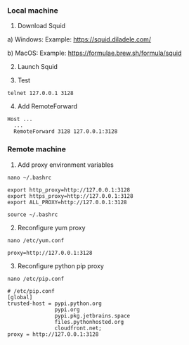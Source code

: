 ### Local machine

1) Download Squid

a) Windows:
Example: https://squid.diladele.com/

b) MacOS:
Example: https://formulae.brew.sh/formula/squid

2) Launch Squid

3) Test

```
telnet 127.0.0.1 3128
```

4) Add RemoteForward

```
Host ...
  ...
  RemoteForward 3128 127.0.0.1:3128
```

### Remote machine

1) Add proxy environment variables

```
nano ~/.bashrc
```

```
export http_proxy=http://127.0.0.1:3128
export https_proxy=http://127.0.0.1:3128
export ALL_PROXY=http://127.0.0.1:3128
```

```
source ~/.bashrc
```

2) Reconfigure yum proxy

```
nano /etc/yum.conf
```

```
proxy=http://127.0.0.1:3128
```

3) Reconfigure python pip proxy

```
nano /etc/pip.conf
```

```
# /etc/pip.conf
[global]
trusted-host = pypi.python.org
               pypi.org
               pypi.pkg.jetbrains.space
               files.pythonhosted.org
               cloudfront.net;
proxy = http://127.0.0.1:3128
```
